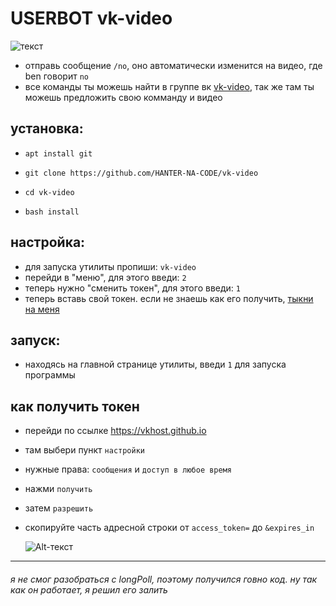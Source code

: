 USERBOT vk-video
========
![текст](https://sun9-17.userapi.com/impf/SPK7kYWB2FQum7KnNj6TnOZYlSEXTkEKETARGw/4tce2zj0-N8.jpg?size=1500x500&quality=96&sign=867574fff1d8dc605726ce3f03f3158d&type=album)
- отправь сообщение `/no`, оно автоматически изменится на видео, где ben говорит `no`
- все команды ты можешь найти в группе вк [vk-video](https://vk.com/public212708924 "сообщество ВК"), так же там ты можешь предложить свою комманду и видео

## установка:
-     apt install git
-     git clone https://github.com/HANTER-NA-CODE/vk-video
-     cd vk-video
-     bash install

## настройка:
- для запуска утилиты пропиши: `vk-video`
- перейди в "меню", для этого введи: `2`
- теперь нужно "сменить токен", для этого введи: `1`
- теперь вставь свой токен. если не знаешь как его получить, [тыкни на меня](#как-получить-токен)

## запуск:
- находясь на главной странице утилиты, введи `1` для запуска программы


## как получить токен ##
- перейди по ссылке https://vkhost.github.io
- там выбери пункт `настройки`
- нужные права: `сообщения` и `доступ в любое время`
- нажми `получить`
- затем `разрешить`
- скопируйте часть адресной строки от `access_token=` до `&expires_in`

     ![Alt-текст](https://sun9-39.userapi.com/impf/qf7ttaWiqX-JtP7vr3A7N_vk3GqN_-LO5WTEkQ/u_Oig4krD58.jpg?size=1179x56&quality=96&sign=f48c639fc76ab4f0e1aaa380db03cbbf&type=album)

____
###### я не смог разобраться с longPoll, поэтому получился говно код. ну так как он работает, я решил его залить

